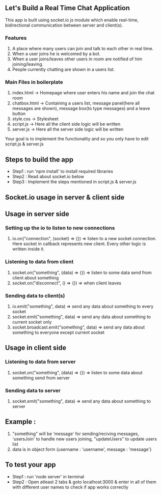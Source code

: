 ## Let's Build a Real Time Chat Application

This app is built using socket.io js module which enable real-time, bidirectional communication between server and client(s).

### Features 

1. A place where many users can join and talk to each other in real time. 
2. When a user joins he is welcomed by a bot.
3. When a user joins/leaves other users in room are notified of him joining/leaving.
4. People currently chatting are shown in a users list.

### Main Files in boilerplate 

1. index.html    -> Homepage where user enters his name and join the chat room
2. chatbox.html  -> Containing a users list, message panel(here all messages are shown), message box(to type messages) and a leave button
3. style.css     -> Stylesheet
4. script.js     -> Here all the client side logic will be written
5. server.js     -> Here all the server side logic will be written

Your goal is to implement the functionality and so you only have to edit script.js & server.js

## Steps to build the app

* Step1 : run 'npm install' to install required libraries
* Step2 : Read about socket.io below
* Step3 : Implement the steps mentioned in script.js & server.js


## Socket.io usage in server & client side

## Usage in server side

### Setting up the io to listen to new connections
1. io.on("connection", (socket) => {})      => listen to a new socket connection. Here socket in callback represents new client. Every other logic is written inside it.

### Listening to data from client

1. socket.on("something", (data) => {})     => listen to some data send from client about something
2. socket.on("disconnect", () => {})        => when client leaves

### Sending data to client(s)
1. io.emit("something", data)               => send any data about something to every socket 
2. socket.emit("something", data)           => send any data about something to current socket only 
3. socket.broadcast.emit("something", data) => send any data about something to everyone except current socket 

## Usage in client side

### Listening to data from server
1. socket.on("something", (data) => {})     => listen to some data about something send from server

### Sending data to server
1. socket.emit("something", data)           => send any data about something to server 

## Example : 
1. "something" will be 'message' for sending/reciving messages, 'usersJoin' to handle new users joining, "updateUsers" to update users list
2. data is in object form {username : 'username', message : 'message'}

## To test your app

* Step1 : run 'node server' in terminal
* Step2 : Open atleast 2 tabs & goto localhost:3000 & enter in all of them with different user names to check if app works correctly
